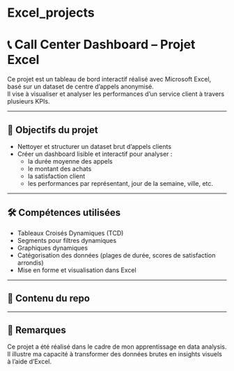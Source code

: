 # Excel_projects
# 📞 Call Center Dashboard – Projet Excel

Ce projet est un tableau de bord interactif réalisé avec Microsoft Excel, basé sur un dataset de centre d’appels anonymisé.  
Il vise à visualiser et analyser les performances d’un service client à travers plusieurs KPIs.

---

## 🎯 Objectifs du projet

- Nettoyer et structurer un dataset brut d’appels clients
- Créer un dashboard lisible et interactif pour analyser :
  - la durée moyenne des appels
  - le montant des achats
  - la satisfaction client
  - les performances par représentant, jour de la semaine, ville, etc.

---

## 🛠️ Compétences utilisées

- Tableaux Croisés Dynamiques (TCD)
- Segments pour filtres dynamiques
- Graphiques dynamiques
- Catégorisation des données (plages de durée, scores de satisfaction arrondis)
- Mise en forme et visualisation dans Excel

---

## 📂 Contenu du repo


---

## 📌 Remarques

Ce projet a été réalisé dans le cadre de mon apprentissage en data analysis.  
Il illustre ma capacité à transformer des données brutes en insights visuels à l’aide d’Excel.
